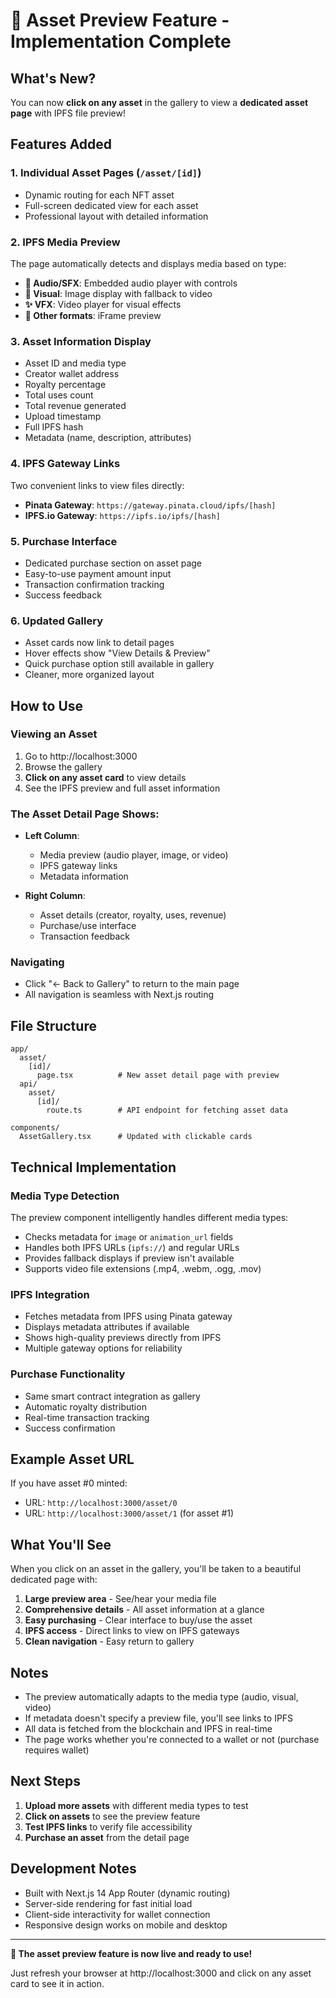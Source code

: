 # 🎨 Asset Preview Feature - Implementation Complete

## What's New?

You can now **click on any asset** in the gallery to view a **dedicated asset page** with IPFS file preview!

## Features Added

### 1. **Individual Asset Pages** (`/asset/[id]`)
- Dynamic routing for each NFT asset
- Full-screen dedicated view for each asset
- Professional layout with detailed information

### 2. **IPFS Media Preview**
The page automatically detects and displays media based on type:

- **🎵 Audio/SFX**: Embedded audio player with controls
- **🎨 Visual**: Image display with fallback to video
- **✨ VFX**: Video player for visual effects
- **📄 Other formats**: iFrame preview

### 3. **Asset Information Display**
- Asset ID and media type
- Creator wallet address
- Royalty percentage
- Total uses count
- Total revenue generated
- Upload timestamp
- Full IPFS hash
- Metadata (name, description, attributes)

### 4. **IPFS Gateway Links**
Two convenient links to view files directly:
- **Pinata Gateway**: `https://gateway.pinata.cloud/ipfs/[hash]`
- **IPFS.io Gateway**: `https://ipfs.io/ipfs/[hash]`

### 5. **Purchase Interface**
- Dedicated purchase section on asset page
- Easy-to-use payment amount input
- Transaction confirmation tracking
- Success feedback

### 6. **Updated Gallery**
- Asset cards now link to detail pages
- Hover effects show "View Details & Preview"
- Quick purchase option still available in gallery
- Cleaner, more organized layout

## How to Use

### Viewing an Asset
1. Go to http://localhost:3000
2. Browse the gallery
3. **Click on any asset card** to view details
4. See the IPFS preview and full asset information

### The Asset Detail Page Shows:
- **Left Column**:
  - Media preview (audio player, image, or video)
  - IPFS gateway links
  - Metadata information

- **Right Column**:
  - Asset details (creator, royalty, uses, revenue)
  - Purchase/use interface
  - Transaction feedback

### Navigating
- Click "← Back to Gallery" to return to the main page
- All navigation is seamless with Next.js routing

## File Structure

```
app/
  asset/
    [id]/
      page.tsx          # New asset detail page with preview
  api/
    asset/
      [id]/
        route.ts        # API endpoint for fetching asset data

components/
  AssetGallery.tsx      # Updated with clickable cards
```

## Technical Implementation

### Media Type Detection
The preview component intelligently handles different media types:
- Checks metadata for `image` or `animation_url` fields
- Handles both IPFS URLs (`ipfs://`) and regular URLs
- Provides fallback displays if preview isn't available
- Supports video file extensions (.mp4, .webm, .ogg, .mov)

### IPFS Integration
- Fetches metadata from IPFS using Pinata gateway
- Displays metadata attributes if available
- Shows high-quality previews directly from IPFS
- Multiple gateway options for reliability

### Purchase Functionality
- Same smart contract integration as gallery
- Automatic royalty distribution
- Real-time transaction tracking
- Success confirmation

## Example Asset URL

If you have asset #0 minted:
- URL: `http://localhost:3000/asset/0`
- URL: `http://localhost:3000/asset/1` (for asset #1)

## What You'll See

When you click on an asset in the gallery, you'll be taken to a beautiful dedicated page with:

1. **Large preview area** - See/hear your media file
2. **Comprehensive details** - All asset information at a glance
3. **Easy purchasing** - Clear interface to buy/use the asset
4. **IPFS access** - Direct links to view on IPFS gateways
5. **Clean navigation** - Easy return to gallery

## Notes

- The preview automatically adapts to the media type (audio, visual, video)
- If metadata doesn't specify a preview file, you'll see links to IPFS
- All data is fetched from the blockchain and IPFS in real-time
- The page works whether you're connected to a wallet or not (purchase requires wallet)

## Next Steps

1. **Upload more assets** with different media types to test
2. **Click on assets** to see the preview feature
3. **Test IPFS links** to verify file accessibility
4. **Purchase an asset** from the detail page

## Development Notes

- Built with Next.js 14 App Router (dynamic routing)
- Server-side rendering for fast initial load
- Client-side interactivity for wallet connection
- Responsive design works on mobile and desktop

---

**🎉 The asset preview feature is now live and ready to use!**

Just refresh your browser at http://localhost:3000 and click on any asset card to see it in action.

